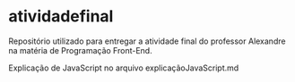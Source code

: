# atividadefinal
Repositório utilizado para entregar a atividade final do professor Alexandre na matéria de Programação Front-End.


Explicação de JavaScript no arquivo explicaçãoJavaScript.md
